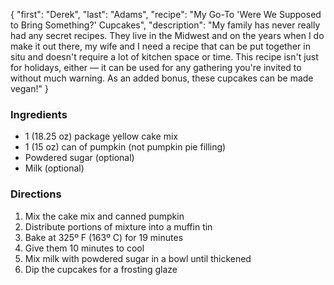 {
"first": "Derek",
"last": "Adams",
"recipe": "My Go-To 'Were We Supposed to Bring Something?' Cupcakes",
"description": "My family has never really had any secret recipes. They live in the Midwest and on the years when I do make it out there, my wife and I need a recipe that can be put together in situ and doesn't require a lot of kitchen space or time. This recipe isn't just for holidays, either — it can be used for any gathering you're invited to without much warning. As an added bonus, these cupcakes can be made vegan!"
}

<div class="ingredients">
        <h3>Ingredients</h3>
        <ul>
        <li>1 (18.25 oz) package yellow cake mix</li>
<li>1 (15 oz) can of pumpkin (not pumpkin pie filling)</li>
<li>Powdered sugar (optional)</li>
<li>Milk (optional)</li>
        </ul>
      </div>
      <div class="directions">
        <h3>Directions</h3>
        <ol>
<li>Mix the cake mix and canned pumpkin</li>
<li>Distribute portions of mixture into a muffin tin</li>
<li>Bake at 325º F (163º C) for 19 minutes</li>
<li>Give them 10 minutes to cool</li>
<li>Mix milk with powdered sugar in a bowl until thickened</li>
<li>Dip the cupcakes for a frosting glaze</li>
        </ol>
      </div>
